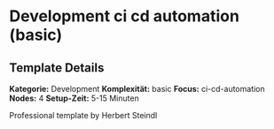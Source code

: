 # Development ci cd automation (basic)

## Template Details

**Kategorie:** Development
**Komplexität:** basic
**Focus:** ci-cd-automation
**Nodes:** 4
**Setup-Zeit:** 5-15 Minuten

Professional template by Herbert Steindl
